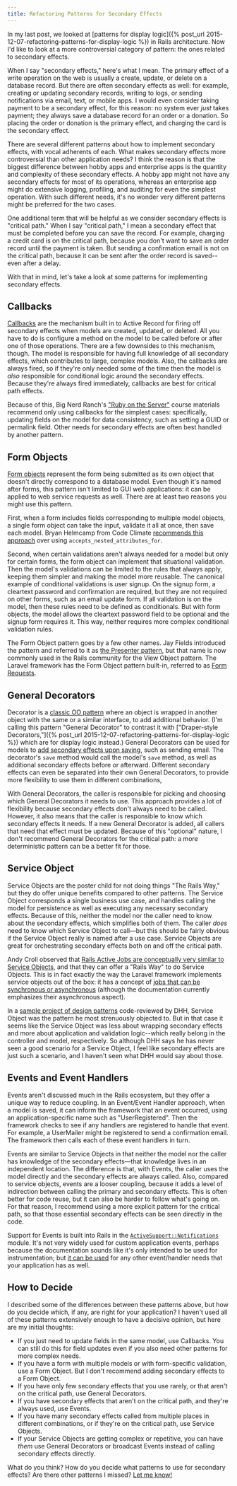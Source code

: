 ```yaml
---
title: Refactoring Patterns for Secondary Effects
---
```


In my last post, we looked at [patterns for display logic]({% post_url 2015-12-07-refactoring-patterns-for-display-logic %}) in Rails architecture. Now I'd like to look at a more controversial category of pattern: the ones related to secondary effects.

When I say "secondary effects," here's what I mean. The primary effect of a write operation on the web is usually a create, update, or delete on a database record. But there are often secondary effects as well: for example, creating or updating secondary records, writing to logs, or sending notifications via email, text, or mobile apps. I would even consider taking payment to be a secondary effect, for this reason: no system ever *just* takes payment; they always save a database record for an order or a donation. So placing the order or donation is the primary effect, and charging the card is the secondary effect.

There are several different patterns about how to implement secondary effects, with vocal adherents of each. What makes secondary effects more controversial than other application needs? I think the reason is that the biggest difference between hobby apps and enterprise apps is the quantity and complexity of these secondary effects. A hobby app might not have any secondary effects for most of its operations, whereas an enterprise app might do extensive logging, profiling, and auditing for even the simplest operation. With such different needs, it's no wonder very different patterns might be preferred for the two cases.

One additional term that will be helpful as we consider secondary effects is "critical path." When I say "critical path," I mean a secondary effect that must be completed before you can save the record. For example, charging a credit card is on the critical path, because you don't want to save an order record until the payment is taken. But sending a confirmation email is not on the critical path, because it can be sent after the order record is saved--even after a delay.

With that in mind, let's take a look at some patterns for implementing secondary effects.

## Callbacks

[Callbacks](http://guides.rubyonrails.org/active_record_callbacks.html) are the mechanism built in to Active Record for firing off secondary effects when models are created, updated, or deleted. All you have to do is configure a method on the model to be called before or after one of those operations. There are a few downsides to this mechanism, though. The model is responsible for having full knowledge of all secondary effects, which contributes to large, complex models. Also, the callbacks are always fired, so if they're only needed some of the time then the model is *also* responsible for conditional logic around the secondary effects. Because they're always fired immediately, callbacks are best for critical path effects.

Because of this, Big Nerd Ranch's ["Ruby on the Server"](https://training.bignerdranch.com/classes/ruby-on-the-server) course materials recommend only using callbacks for the simplest cases: specifically, updating fields on the model for data consistency, such as setting a GUID or permalink field. Other needs for secondary effects are often best handled by another pattern.

## Form Objects

[Form objects](http://culttt.com/2015/11/04/using-form-objects-in-ruby-on-rails) represent the form being submitted as its own object that doesn't directly correspond to a database model. Even though it's named after forms, this pattern isn't limited to GUI web applications: it can be applied to web service requests as well. There are at least two reasons you might use this pattern.

First, when a form includes fields corresponding to multiple model objects, a single form object can take the input, validate it all at once, then save each model. Bryan Helmcamp from Code Climate [recommends this approach](http://blog.codeclimate.com/blog/2012/10/17/7-ways-to-decompose-fat-activerecord-models/) over using `accepts_nested_attributes_for`.

Second, when certain validations aren't always needed for a model but only for certain forms, the form object can implement that situational validation. Then the model's validations can be limited to the rules that always apply, keeping them simpler and making the model more reusable. The canonical example of conditional validations is user signup. On the signup form, a cleartext password and confirmation are required, but they are not required on other forms, such as an email update form. If all validation is on the model, then these rules need to be defined as conditionals. But with form objects, the model allows the cleartext password field to be optional and the signup form requires it. This way, neither requires more complex conditional validation rules.

The Form Object pattern goes by a few other names. Jay Fields introduced the pattern and referred to it as [the Presenter pattern](http://blog.jayfields.com/2007/03/rails-presenter-pattern.html), but that name is now commonly used in the Rails community for the View Object pattern. The Laravel framework has the Form Object pattern built-in, referred to as [Form Requests](http://laravel.com/docs/5.1/validation#form-request-validation).

## General Decorators

Decorator is a [classic OO pattern](https://en.wikipedia.org/wiki/Design_Patterns) where an object is wrapped in another object with the same or a similar interface, to add additional behavior. (I'm calling this pattern "General Decorator" to contrast it with ["Draper-style Decorators,"]({% post_url 2015-12-07-refactoring-patterns-for-display-logic %}) which are for display logic instead.) General Decorators can be used for models to [add secondary effects upon saving](http://blog.codeclimate.com/blog/2012/10/17/7-ways-to-decompose-fat-activerecord-models/), such as sending email. The decorator's `save` method would call the model's `save` method, as well as additional secondary effects before or afterward. Different secondary effects can even be separated into their own General Decorators, to provide more flexibility to use them in different combinations,

With General Decorators, the caller is responsible for picking and choosing which General Decorators it needs to use. This approach provides a lot of flexibility because secondary effects don't always need to be called. However, it also means that the caller is responsible to know which secondary effects it needs. If a new General Decorator is added, all callers that need that effect must be updated. Because of this "optional" nature, I don't recommend General Decorators for the critical path: a more deterministic pattern can be a better fit for those.

## Service Object

Service Objects are the poster child for not doing things "The Rails Way," but they do offer unique benefits compared to other patterns. The Service Object corresponds a single business use case, and handles calling the model for persistence as well as executing any necessary secondary effects. Because of this, neither the model nor the caller need to know about the secondary effects, which simplifies both of them. The caller *does* need to know which Service Object to call—but this should be fairly obvious if the Service Object really is named after a use case. Service Objects are great for orchestrating secondary effects both on and off the critical path.

Andy Croll observed that [Rails Active Jobs are conceptually very similar to Service Objects](http://youtu.be/60LH3em78V8), and that they can offer a "Rails Way" to do Service Objects. This is in fact exactly the way the Laravel framework implements service objects out of the box: it has a concept of [jobs that can be synchronous or asynchronous](http://laravel.com/docs/5.1/queues) (although the documentation currently emphasizes their asynchronous aspect).

In a [sample project of design patterns](http://youtu.be/bHpVdOzrvkE) code-reviewed by DHH, Service Object was the pattern he most strenuously objected to. But in that case it seems like the Service Object was less about wrapping secondary effects and more about application and validation logic--which really belong in the controller and model, respectively. So although DHH says he has never seen a good scenario for a Service Object, I feel like secondary effects are just such a scenario, and I haven't seen what DHH would say about those.

## Events and Event Handlers

Events aren't discussed much in the Rails ecosystem, but they offer a unique way to reduce coupling. In an Event/Event Handler approach, when a model is saved, it can inform the framework that an event occurred, using an application-specific name such as "UserRegistered". Then the framework checks to see if any handlers are registered to handle that event. For example, a UserMailer might be registered to send a confirmation email. The framework then calls each of these event handlers in turn.

Events are similar to Service Objects in that neither the model nor the caller has knowledge of the secondary effects—that knowledge lives in an independent location. The difference is that, with Events, the caller uses the model directly and the secondary effects are always called. Also, compared to service objects, events are a looser coupling, because it adds a level of indirection between calling the primary and secondary effects. This is often better for code reuse, but it can also be harder to follow what's going on. For that reason, I recommend using a more explicit pattern for the critical path, so that those essential secondary effects can be seen directly in the code.

Support for Events is built into Rails in the [`ActiveSupport::Notifications`](http://api.rubyonrails.org/classes/ActiveSupport/Notifications.html) module. It's not very widely used for custom application events, perhaps because the documentation sounds like it's only intended to be used for instrumentation; but [it can be used](http://youtu.be/dgUhP606F9w) for any other event/handler needs that your application has as well.

## How to Decide

I described some of the differences between these patterns above, but how do you decide which, if any, are right for your application? I haven't used all of these patterns extensively enough to have a decisive opinion, but here are my initial thoughts:

- If you just need to update fields in the same model, use Callbacks. You can still do this for field updates even if you also need other patterns for more complex needs.
- If you have a form with multiple models or with form-specific validation, use a Form Object. But I don't recommend adding secondary effects to a Form Object.
- If you have only few secondary effects that you use rarely, or that aren't on the critical path, use General Decorators.
- If you have secondary effects that aren't on the critical path, and they're always used, use Events.
- If you have many secondary effects called from multiple places in different combinations, or if they're on the critical path, use Service Objects.
- If your Service Objects are getting complex or repetitive, you can have *them* use General Decorators or broadcast Events instead of calling secondary effects directly.

What do you think? How do you decide what patterns to use for secondary effects? Are there other patterns I missed? [Let me know!](https://twitter.com/CodingItWrong)
